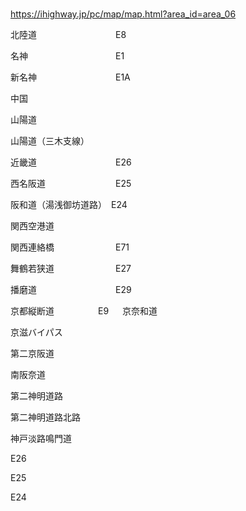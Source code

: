 ### 
https://ihighway.jp/pc/map/map.html?area_id=area_06

北陸道　　　　　　　　　E8

名神　　　　　　　　　　E1

新名神　　　　　　　　　E1A

中国

山陽道

山陽道（三木支線）

近畿道　　　　　　　　　E26

西名阪道　　　　　　　　E25

阪和道（湯浅御坊道路）　E24

関西空港道

関西連絡橋　　　　　　　E71

舞鶴若狭道　　　　　　　E27

播磨道　　　　　　　　　E29

京都縦断道　　　　　E9
　
京奈和道

京滋バイパス

第二京阪道

南阪奈道

第二神明道路

第二神明道路北路


神戸淡路鳴門道

E26

E25

E24



















